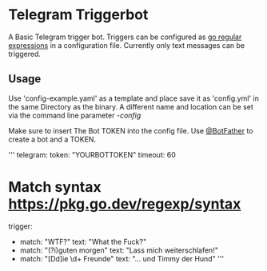 # Telegram Triggerbot

A Basic Telegram trigger bot.
Triggers can be configured as [go regular expressions](https://pkg.go.dev/regexp/syntax) in a configuration file.
Currently only text messages can be triggered.

## Usage

Use 'config-example.yaml' as a template and place save it as 'config.yml' in the same Directory as the binary.
A different name and location can be set via the command line parameter *-config*

Make sure to insert The Bot TOKEN into the config file. Use [@BotFather](https://telegram.me/BotFather) to create a bot
and a TOKEN.

'''
telegram:
  token: "YOURBOTTOKEN"
  timeout: 60

# Match syntax https://pkg.go.dev/regexp/syntax
trigger:
  - match: "WTF?"
    text: "What the Fuck?"
  - match: "(?i)guten morgen"
    text: "Lass mich weiterschlafen!"
  - match: "[Dd]ie \d+ Freunde"
    text: "... und Timmy der Hund"
'''

